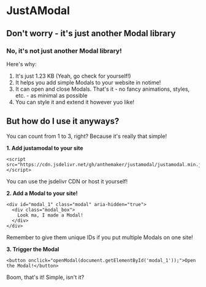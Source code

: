 # JustAModal
## Don't worry - it's just another Modal library

### No, it's not just another Modal library!
Here's why:
1. It's just 1.23 KB (Yeah, go check for yourself!)
2. It helps you add simple Modals to your website in notime!
3. It can open and close Modals. That's it - no fancy animations, styles, etc. - as minimal as possible
4. You can style it and extend it however yuo like!

## But how do I use it anyways?
You can count from 1 to 3, right? Because it's really that simple!

**1. Add justamodal to your site**
```
<script src="https://cdn.jsdelivr.net/gh/anthemaker/justamodal/justamodal.min.js"></script>
```
You can use the jsdelivr CDN or host it yourself!

**2. Add a Modal to your site!**
```
<div id="modal_1" class="modal" aria-hidden="true">
  <div class="modal_box">
    Look ma, I made a Modal!
  </div>
</div>
```
Remember to give them unique IDs if you put multiple Modals on one site!

**3. Trigger the Modal**
```
<button onclick="openModal(document.getElementById('modal_1'));">Open the Modal!</button>
```

Boom, that's it! Simple, isn't it?

